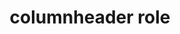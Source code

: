 ---
{
  "title": "columnheader role",
  "description": "A cell containing header information for a column.",
  "category": "aria",
  "keywords": [
    "columnheader role"
  ],
  "last_test_date": "2020-05-07",
  "test_results_url": "https://a11ysupport.io/tech/aria/columnheader_role",
  "test_url": "https://a11ysupport.io/tech/aria/columnheader_role",
  "stats": {
    "jaws": {
      "chrome": {
        "81": "y"
      },
      "ie": {
        "11": "y"
      },
      "firefox": {
        "76": "y"
      }
    },
    "narrator": {
      "edge": {
        "44": "a"
      }
    },
    "nvda": {
      "chrome": {
        "81": "y"
      },
      "firefox": {
        "76": "y"
      }
    },
    "talkback": {
      "and_chr": {
        "80": "y"
      }
    },
    "vo_ios": {
      "ios_saf": {
        "13.4.1": "a"
      }
    },
    "vo_macos": {
      "safari": {
        "13.1": "a"
      }
    },
    "orca": {
      "firefox": {
        "76": "y"
      }
    }
  },
  "links": {
    "ARIA spec for columnheader": "https://www.w3.org/TR/wai-aria-1.1/#columnheader"
  }
}
---